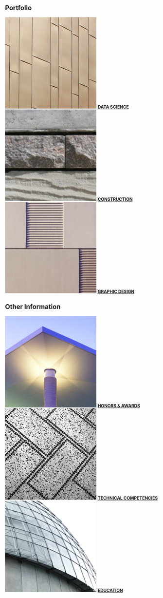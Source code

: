 ## Portfolio

<img src="images/Picture30.png?raw=true"/>|[**DATA SCIENCE**](https://annacjacobson.github.io/data_science)
<img src="images/Picture31.png?raw=true"/>|[**CONSTRUCTION**](https://annacjacobson.github.io/construction)
<img src="images/Picture32.png?raw=true"/>|[**GRAPHIC DESIGN**](https://annacjacobson.github.io/design)


## Other Information

<img src="images/Picture33.png?raw=true"/>|[**HONORS & AWARDS**](https://annacjacobson.github.io/honors_awards)
<img src="images/Picture34.png?raw=true"/>|[**TECHNICAL COMPETENCIES**](https://annacjacobson.github.io/tech)
<img src="images/Picture35.png?raw=true"/>|[**EDUCATION**](https://annacjacobson.github.io/education)


